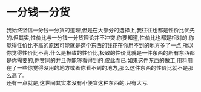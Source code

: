 # 一分钱一分货

我始终坚信一分钱一分货的道理,但是在大部分的选择上,我往往也都是性价比优先的.但其实,性价比与一分钱一分货理论并不冲突.你要知道,性价比也都是相对的.你觉得性价比不高的原因可能就是这个东西的钱花在你用不到的地方多了一点,所以你觉得性价比不高.什么是极致的性价比,极致的性价比就是一件东西的所有东西都是你需要的,你赞同的并且你能够看得到的,仅此而已.如果这件东西的做工,用料用在了一些你觉得没用的地方或者你看不到的地方,那么这件东西的性价比就不是那么高了.  
还有一点就是,这世间其实本没有小便宜这种东西的,只有大亏.
